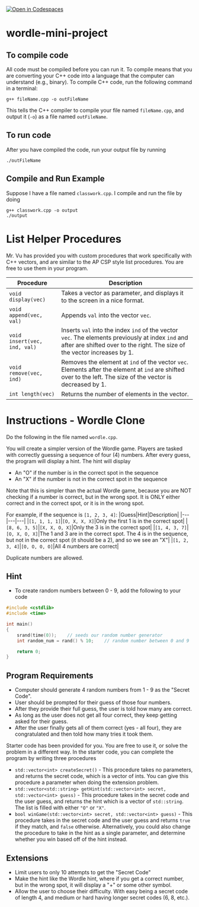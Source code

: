 [![Open in Codespaces](https://classroom.github.com/assets/launch-codespace-2972f46106e565e64193e422d61a12cf1da4916b45550586e14ef0a7c637dd04.svg)](https://classroom.github.com/open-in-codespaces?assignment_repo_id=17956468)
# wordle-mini-project

## To compile code
All code must be compiled before you can run it.  To compile means that you are converting your C++ code into a language that the computer can understand (e.g., binary).  To compile C++ code, run the following command in a terminal:
```
g++ fileName.cpp -o outFileName
```
This tells the C++ compiler to compile your file named `fileName.cpp`, and output it (`-o`) as a file named `outFileName`.

## To run code
After you have compiled the code, run your output file by running
```
./outFileName
```

## Compile and Run Example
Suppose I have a file named `classwork.cpp`.  I compile and run the file by doing
```
g++ classwork.cpp -o output
./output
```
# List Helper Procedures
Mr. Vu has provided you with custom procedures that work specifically with C++ vectors, and are similar to the AP CSP style list procedures.  You are free to use them in your program.

|Procedure|Description|
|---|---|
|`void display(vec)`|Takes a vector as parameter, and displays it to the screen in a nice format.|
|`void append(vec, val)`|Appends `val` into the vector `vec`.|
|`void insert(vec, ind, val)`|Inserts `val` into the index `ind` of the vector `vec`.  The elements previously at index `ind` and after are shifted over to the right.  The size of the vector increases by 1.|
|`void remove(vec, ind)`|Removes the element at `ind` of the vector `vec`.  Elements after the element at `ind` are shifted over to the left.  The size of the vector is decreased by 1.|
|`int length(vec)`|Returns the number of elements in the vector.|

# Instructions - Wordle Clone
Do the following in the file named `wordle.cpp`.

You will create a simpler version of the Wordle game.  Players are tasked with correctly guessing a sequence of four (4) numbers.  After every guess, the program will display a hint.  The hint will display
* An "O" if the number is in the correct spot in the sequence
* An "X" if the number is not in the correct spot in the sequence

Note that this is simpler than the actual Wordle game, because you are NOT checking if a number is correct, but in the wrong spot.  It is ONLY either correct and in the correct spot, or it is in the wrong spot.

For example, if the sequence is `[1, 2, 3, 4]`:
|Guess|Hint|Description|
|---|---|---|
|`[1, 1, 1, 1]`|`[O, X, X, X]`|Only the first 1 is in the correct spot|
|`[8, 6, 3, 5]`|`[X, X, O, X]`|Only the 3 is in the correct spot|
|`[1, 4, 3, 7]`|`[O, X, O, X]`|The 1 and 3 are in the correct spot.  The 4 is in the sequence, but not in the correct spot (it should be a 2), and so we see an "X"|
|`[1, 2, 3, 4]`|`[O, O, O, O]`|All 4 numbers are correct|

Duplicate numbers are allowed.

## Hint
* To create random numbers between 0 - 9, add the following to your code
```c++
#include <cstdlib>
#include <time>

int main()
{
    srand(time(0));    // seeds our random number generator
    int random_num = rand() % 10;    // random number between 0 and 9

    return 0;
}
```

## Program Requirements
* Computer should generate 4 random numbers from 1 - 9 as the "Secret Code".
* User should be prompted for their guess of those four numbers.
* After they provide their full guess, the user is told how many are correct.
* As long as the user does not get all four correct, they keep getting asked for their guess.
* After the user finally gets all of them correct (yes - all four), they are congratulated and then told how many tries it took them.

Starter code has been provided for you.  You are free to use it, or solve the problem in a different way.  In the starter code, you can complete the program by writing three procedures
* `std::vector<int> createSecret()` - This procedure takes no parameters, and returns the secret code, which is a vector of ints.  You can give this procedure a parameter when doing the extension problem.
* `std::vector<std::string> getHint(std::vector<int> secret, std::vector<int> guess)` - This procedure takes in the secret code and the user guess, and returns the hint which is a vector of `std::string`.  The list is filled with either `"O"` or `"X"`.
* `bool winGame(std::vector<int> secret, std::vector<int> guess)` - This procedure takes in the secret code and the user guess and returns `true` if they match, and `false` otherwise.  Alternatively, you could also change the procedure to take in the hint as a single parameter, and determine whether you win based off of the hint instead.

## Extensions
* Limit users to only 10 attempts to get the "Secret Code"
* Make the hint like the Wordle hint, where if you get a correct number, but in the wrong spot, it will display a "+" or some other symbol.
* Allow the user to choose their difficulty.  With easy being a secret code of length 4, and medium or hard having longer secret codes (6, 8, etc.).
